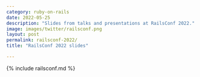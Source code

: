 ```yaml
---
category: ruby-on-rails
date: 2022-05-25
description: "Slides from talks and presentations at RailsConf 2022."
image: images/twitter/railsconf.png
layout: post
permalink: railsconf-2022/
title: "RailsConf 2022 slides"

---
```


{% include railsconf.md %}
